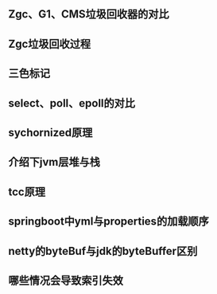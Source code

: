 Zgc、G1、CMS垃圾回收器的对比
----
Zgc垃圾回收过程
----
三色标记
---
select、poll、epoll的对比
----
sychornized原理
----
介绍下jvm层堆与栈
----
tcc原理
----
springboot中yml与properties的加载顺序
---
netty的byteBuf与jdk的byteBuffer区别
---
哪些情况会导致索引失效
----

